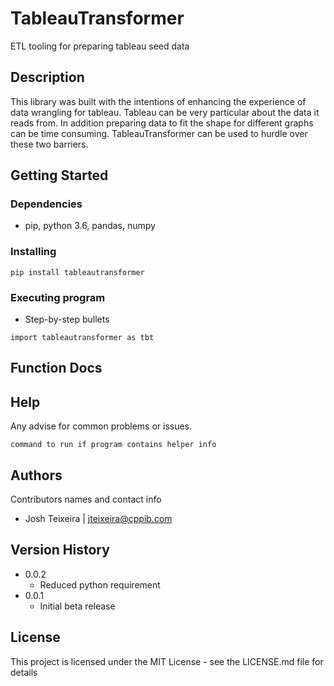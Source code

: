 # TableauTransformer

ETL tooling for preparing tableau seed data

## Description

This library was built with the intentions of enhancing the experience of data wrangling for tableau.
Tableau can be very particular about the data it reads from.
In addition preparing data to fit the shape for different graphs can be time consuming.
TableauTransformer can be used to hurdle over these two barriers.

## Getting Started

### Dependencies

* pip, python 3.6, pandas, numpy

### Installing

```
pip install tableautransformer
```

### Executing program

* Step-by-step bullets
```
import tableautransformer as tbt
```
## Function Docs

## Help

Any advise for common problems or issues.
```
command to run if program contains helper info
```

## Authors

Contributors names and contact info

* Josh Teixeira  |  jteixeira@cppib.com

## Version History

* 0.0.2
    * Reduced python requirement
* 0.0.1
    * Initial beta release

## License

This project is licensed under the MIT License - see the LICENSE.md file for details